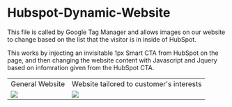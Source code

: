 # Hubspot-Dynamic-Website

This file is called by Google Tag Manager and allows images on our website to change based on the list that the visitor is in inside of HubSpot.

This works by injecting an invisitable 1px Smart CTA from HubSpot on the page, and then changing the website content with Javascript and Jquery based on infomration given from the HubSpot CTA.

<table>
<tr> 
<td>General Website</td>
<td>Website tailored to customer's interests</td>
</tr>
<tr>
<td><img src="https://s13.postimg.org/mc0bsn55j/Screen_Shot_2017-06-09_at_12.50.04_PM.png">
<td><img src="https://s13.postimg.org/4ltlahl93/Screen_Shot_2017-06-09_at_12.48.53_PM.png">
</tr>
</table>
